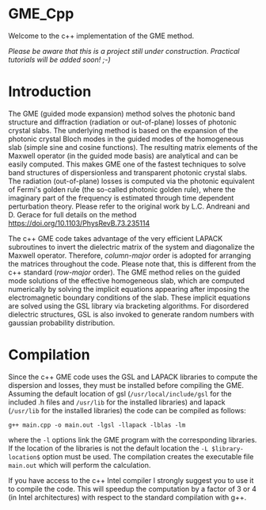 # GME_Cpp
Welcome to the c++ implementation of the GME method. 

*Please be aware that this is a project still under construction. Practical tutorials will be added soon! ;-)*

# Introduction

The GME (guided mode expansion) method solves the photonic band structure and diffraction (radiation or out-of-plane) losses of photonic crystal slabs. The underlying method is based on the expansion of the photonic crystal Bloch modes in the guided modes of the homogeneous slab (simple sine and cosine functions). The resulting matrix elements of the Maxwell operator (in the guided mode basis) are analytical and can be easily computed. This makes GME one of the fastest techniques to solve band structures of dispersionless and transparent photonic crystal slabs. The radiation (out-of-plane) losses is computed via the photonic equivalent of Fermi's golden rule (the so-called photonic golden rule), where the imaginary part of the frequency is estimated through time dependent perturbation theory. Please refer to the original work by L.C. Andreani and D. Gerace for full details on the method https://doi.org/10.1103/PhysRevB.73.235114

The c++ GME code takes advantage of the very efficient LAPACK subroutines to invert the dielectric matrix of the system and diagonalize the Maxwell operator. Therefore, *column-major* order is adopted for arranging the matrices throughout the code. Please note that, this is different from the c++ standard (*row-major* order). The GME method relies on the guided mode solutions of the effective homogeneous slab, which are computed numerically by solving the implicit equations appearing after imposing the electromagnetic boundary conditions of the slab. These implicit equations are solved using the GSL library via bracketing algorithms. For disordered dielectric structures, GSL is also invoked to generate random numbers with gaussian probability distribution.

# Compilation

Since the c++ GME code uses the GSL and LAPACK libraries to compute the dispersion and losses, they must be installed before compiling the GME. Assuming the default location of gsl (`/usr/local/include/gsl` for the included .h files and `/usr/lib` for the installed libraries) and lapack (`/usr/lib` for the installed libraries) the code can be compiled as follows:
```
g++ main.cpp -o main.out -lgsl -llapack -lblas -lm
```
where the `-l` options link the GME program with the corresponding libraries. If the location of the libraries is not the default location the `-L $library-location$` option must be used. The compilation creates the executable file `main.out` which will perform the calculation.

If you have access to the c++ Intel compiler I strongly suggest you to use it to compile the code. This will speedup the computation by a factor of 3 or 4 (in Intel architectures) with respect to the standard compilation with g++.
